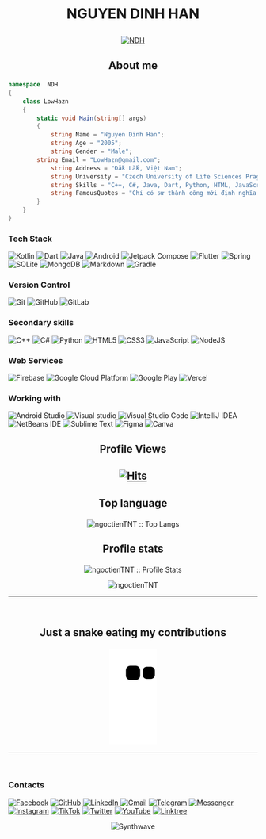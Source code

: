 # <p align="center" color="red">NGUYEN DINH HAN</p>

<p align="center">
	<a href="https://github.com/LowHazn">
	<img src="https://avatars.githubusercontent.com/u/79617804" width = "200" alt="NDH">
	</a>
</p>

<h2 align="center">About me</h2>

```C#
namespace  NDH
{
    class LowHazn
    {
        static void Main(string[] args)
        {
            string Name = "Nguyen Dinh Han";
            string Age = "2005";
            string Gender = "Male";
	    string Email = "LowHazn@gmail.com";
            string Address = "Đắk Lắk, Việt Nam";
            string University = "Czech University of Life Sciences Prague (CZU)";
            string Skills = "C++, C#, Java, Dart, Python, HTML, JavaScript";
            string FamousQuotes = "Chỉ có sự thành công mới định nghĩa mày là ai!";
        }
    }
}
```

### Tech Stack
![Kotlin](https://img.shields.io/badge/Kotlin-a503fc?logo=kotlin&logoColor=white&style=for-the-badge)
![Dart](https://img.shields.io/badge/dart-%230175C2.svg?style=for-the-badge&logo=dart&logoColor=white)
![Java](https://img.shields.io/static/v1?style=for-the-badge&message=Java&color=bd9117&logo=openjdk&logoColor=FFFFFF&label=)
![Android](https://img.shields.io/badge/Android-50f270?logo=android&logoColor=black&style=for-the-badge)
![Jetpack Compose](https://img.shields.io/static/v1?style=for-the-badge&message=Jetpack+Compose&color=4285F4&logo=Jetpack+Compose&logoColor=FFFFFF&label=)
![Flutter](https://img.shields.io/badge/Flutter-%2302569B.svg?style=for-the-badge&logo=Flutter&logoColor=white)
![Spring](https://img.shields.io/badge/spring-%236DB33F.svg?style=for-the-badge&logo=spring&logoColor=white)
![SQLite](https://img.shields.io/static/v1?style=for-the-badge&message=SQLite&color=003B57&logo=SQLite&logoColor=FFFFFF&label=)
![MongoDB](https://img.shields.io/badge/MongoDB-%234ea94b.svg?style=for-the-badge&logo=mongodb&logoColor=white)
![Markdown](https://img.shields.io/static/v1?style=for-the-badge&message=Markdown&color=FFFFFF&logo=Markdown&logoColor=000000&label=)
![Gradle](https://img.shields.io/static/v1?style=for-the-badge&message=Gradle&color=02303A&logo=Gradle&logoColor=FFFFFF&label=)

### Version Control
![Git](https://img.shields.io/static/v1?style=for-the-badge&message=Git&color=F05032&logo=Git&logoColor=FFFFFF&label=)
![GitHub](https://img.shields.io/badge/github-%23121011.svg?style=for-the-badge&logo=github&logoColor=white)
![GitLab](https://img.shields.io/badge/gitlab-%23181717.svg?style=for-the-badge&logo=gitlab&logoColor=white)

### Secondary skills
![C++](https://img.shields.io/static/v1?style=for-the-badge&message=C%2B%2B&color=00599C&logo=C%2B%2B&logoColor=FFFFFF&label=)
![C#](https://img.shields.io/badge/c%23-%23239120.svg?style=for-the-badge&logo=c-sharp&logoColor=white)
![Python](https://img.shields.io/static/v1?style=for-the-badge&message=Python&color=3776AB&logo=Python&logoColor=FFFFFF&label=)
![HTML5](https://img.shields.io/static/v1?style=for-the-badge&message=HTML5&color=E34F26&logo=HTML5&logoColor=FFFFFF&label=)
![CSS3](https://img.shields.io/static/v1?style=for-the-badge&message=CSS3&color=1572B6&logo=CSS3&logoColor=FFFFFF&label=)
![JavaScript](https://img.shields.io/badge/Javascript-F7DF1E?logo=javascript&logoColor=black&style=for-the-badge)
![NodeJS](https://img.shields.io/badge/node.js-6DA55F?style=for-the-badge&logo=node.js&logoColor=white)

### Web Services
![Firebase](https://img.shields.io/static/v1?style=for-the-badge&message=Firebase&color=302000&logo=Firebase&logoColor=e09200&label=)
![Google Cloud Platform](https://img.shields.io/static/v1?style=for-the-badge&message=Google+Cloud+Platform&color=0f1f38&logo=Google+Cloud&logoColor=4285F4&label=)
![Google Play](https://img.shields.io/static/v1?style=for-the-badge&message=Play+Console&color=1c1c1c&logo=Google+Play&logoColor=808080&label=)
![Vercel](https://img.shields.io/badge/vercel-%23000000.svg?style=for-the-badge&logo=vercel&logoColor=white)

### Working with
![Android Studio](https://img.shields.io/static/v1?style=for-the-badge&message=Android+Studio&color=0e2e1d&logo=Android+Studio&logoColor=3DDC84&label=)
![Visual studio](https://img.shields.io/badge/Visual%20studio-2A1B3F?logo=visual+studio&logoColor=975fdc&style=for-the-badge)
![Visual Studio Code](https://img.shields.io/badge/Visual%20Studio%20Code-0078d7.svg?style=for-the-badge&logo=visual-studio-code&logoColor=white)
![IntelliJ IDEA](https://img.shields.io/badge/IntelliJIDEA-000000.svg?style=for-the-badge&logo=intellij-idea&logoColor=white)
![NetBeans IDE](https://img.shields.io/badge/NetBeansIDE-1B6AC6.svg?style=for-the-badge&logo=apache-netbeans-ide&logoColor=white)
![Sublime Text](https://img.shields.io/badge/sublime_text-%23575757.svg?style=for-the-badge&logo=sublime-text&logoColor=important)
![Figma](https://img.shields.io/badge/Figma-4f190c?logo=figma&logoColor=F24E1E&style=for-the-badge)
![Canva](https://img.shields.io/badge/Canva-%2300C4CC.svg?style=for-the-badge&logo=Canva&logoColor=white)

## <p align="center">Profile Views</p>
## <p align="center">[![Hits](https://hits.sh/github.com/ngoctienTNT/ngoctienTNT.svg?style=for-the-badge&label=Views&extraCount=4867&color=54856b)](https://hits.sh/github.com/ngoctienTNT/ngoctienTNT/)</p>

## <p align="center">Top language</p>

<p align="center"><img src="https://github-readme-stats.vercel.app/api/top-langs/?username=ngoctienTNT&langs_count=10&theme=tokyonight&layout=compact" alt="ngoctienTNT :: Top Langs" /></p>

## <p align="center">Profile stats</p>

<p align="center"><img src="https://github-readme-stats.vercel.app/api?username=ngoctienTNT&show_icons=true&theme=tokyonight" alt="ngoctienTNT :: Profile Stats" /></p>

<p align="center">
   <img  src="https://github-readme-streak-stats.herokuapp.com/?user=ngoctienTNT&show_icons=true&theme=tokyonight" alt="ngoctienTNT" />
</p>
<hr>
<br>

## <p align="center">Just a snake eating my contributions</p>
<p align='center'>
<img src="https://github.com/ngoctienTNT/ngoctienTNT/blob/output/github-contribution-grid-snake.svg">
</p>

<hr>
<br>

### Contacts
[![Facebook](https://img.shields.io/badge/Facebook-%231877F2.svg?style=for-the-badge&logo=Facebook&logoColor=white)](https://www.facebook.com/ngoctien.TNT)
[![GitHub](https://img.shields.io/badge/github-%23121011.svg?style=for-the-badge&logo=github&logoColor=white)](https://github.com/ngoctienTNT)
[![LinkedIn](https://img.shields.io/badge/linkedin-%230077B5.svg?style=for-the-badge&logo=linkedin&logoColor=white)](https://www.linkedin.com/in/ngoctientnt/)
[![Gmail](https://img.shields.io/badge/Gmail-D14836?style=for-the-badge&logo=gmail&logoColor=white)](mailto:ngoctienTNT.vn@gmail.com)
[![Telegram](https://img.shields.io/badge/Telegram-2CA5E0?style=for-the-badge&logo=telegram&logoColor=white)](https://t.me/ngoctienTNT)
[![Messenger](https://img.shields.io/badge/Messenger-00B2FF?style=for-the-badge&logo=messenger&logoColor=white)](https://m.me/ngoctien.TNT)
[![Instagram](https://img.shields.io/badge/Instagram-%23E4405F.svg?style=for-the-badge&logo=Instagram&logoColor=white)](https://www.instagram.com/ngoctien.tnt/)
[![TikTok](https://img.shields.io/badge/TikTok-%23000000.svg?style=for-the-badge&logo=TikTok&logoColor=white)](https://www.tiktok.com/@ngoctien.tnt/)
[![Twitter](https://img.shields.io/badge/Twitter-%231DA1F2.svg?style=for-the-badge&logo=Twitter&logoColor=white)](https://ngoctientnt.vercel.app/)
[![YouTube](https://img.shields.io/badge/YouTube-%23FF0000.svg?style=for-the-badge&logo=YouTube&logoColor=white)](https://www.youtube.com/@ngoctienTNT)
[![Linktree](https://img.shields.io/badge/linktree-1de9b6?style=for-the-badge&logo=linktree&logoColor=white)](https://linktr.ee/ngoctien.TNT)

<p align="center"><img src="https://i.giphy.com/media/qgQUggAC3Pfv687qPC/giphy.webp" alt="Synthwave" height="300" width="500"></p>
